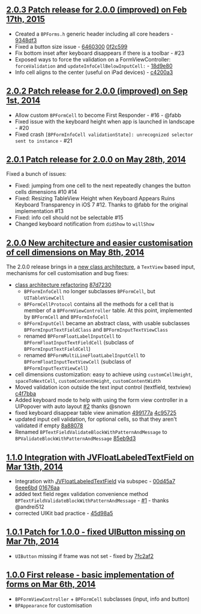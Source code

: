 ## [2.0.3 Patch release for 2.0.0 (improved) on Feb 17th, 2015](https://github.com/bpoplauschi/BPForms/releases/tag/2.0.3)
- Created a `BPForms.h` generic header including all core headers - [9348df3](https://github.com/bpoplauschi/BPForms/commit/9348df3)
- Fixed a button size issue - [6460300](https://github.com/bpoplauschi/BPForms/commit/6460300) [0f2c599](https://github.com/bpoplauschi/BPForms/commit/0f2c599)
- Fix bottom inset after keyboard disappears if there is a toolbar - #23 
- Exposed ways to force the validation on a FormViewController: `forceValidation` and `updateInfoCellBelowInputCell:` - [18d9e80](https://github.com/bpoplauschi/BPForms/commit/18d9e80)
- Info cell aligns to the center (useful on iPad devices) - [c4200a3](https://github.com/bpoplauschi/BPForms/commit/c4200a3)

## [2.0.2 Patch release for 2.0.0 (improved) on Sep 1st, 2014](https://github.com/bpoplauschi/BPForms/releases/tag/2.0.2)
- Allow custom `BPFormCell` to become First Responder - #16 - @fabb
- Fixed issue with the keyboard height when app is launched in landscape - #20 
- Fixed crash `[BPFormInfoCell validationState]: unrecognized selector sent to instance` - #21 

## [2.0.1 Patch release for 2.0.0 on May 28th, 2014](https://github.com/bpoplauschi/BPForms/releases/tag/2.0.1)
Fixed a bunch of issues:
- Fixed: jumping from one cell to the next repeatedly changes the button cells dimensions #10 #14 
- Fixed: Resizing TableView Height when Keyboard Appears Ruins Keyboard Transparency in iOS 7 #12. Thanks to @fabb for the original implementation #13 
- Fixed: info cell should not be selectable #15 
- Changed keyboard notification from `didShow` to `willShow`

## [2.0.0 New architecture and easier customisation of cell dimensions on May 8th, 2014](https://github.com/bpoplauschi/BPForms/releases/tag/2.0.0)
The 2.0.0 release brings in a [new class architecture](https://github.com/bpoplauschi/BPForms/raw/master/BPFormsSimpleClassDiagram.jpeg), a `TextView` based input, mechanisms for cell customisation and bug fixes:

- [class architecture refactoring](https://github.com/bpoplauschi/BPForms/raw/master/BPFormsSimpleClassDiagram.jpeg) [87d7230](https://github.com/bpoplauschi/BPForms/commit/87d7230)
  - `BPFormInfoCell` no longer subclasses `BPFormCell`, but `UITableViewCell`
  - `BPFormCellProtocol` contains all the methods for a cell that is member of a `BPFormViewController` table. At this point, implemented by `BPFormCell` and `BPFormInfoCell`
  - `BPFormInputCell` became an abstract class, with usable subclasses `BPFormInputTextFieldClass` and `BPFormInputTextViewClass`
  - renamed `BPFormFloatLabelInputCell` to `BPFormFloatInputTextFieldCell` (subclass of `BPFormInputTextFieldCell`)
  - renamed `BPFormMultiLineFloatLabelInputCell` to `BPFormFloatInputTextViewCell` (subclass of `BPFormInputTextViewCell`)
- cell dimensions customization: easy to achieve using `customCellHeight`, `spaceToNextCell`, `customContentHeight`, `customContentWidth`
- Moved validation icon outside the text input control (textfield, textview) [c4f7bba](https://github.com/bpoplauschi/BPForms/commit/c4f7bba)
- Added keyboard mode to help with using the form view controller in a UIPopover with auto layout [#2](https://github.com/bpoplauschi/BPForms/pull/2) thanks @snown
- fixed keyboard disappear table view animation [499177a](https://github.com/bpoplauschi/BPForms/commit/499177a) [4c95725](https://github.com/bpoplauschi/BPForms/commit/4c95725)
- updated input cell validation, for optional cells, so that they aren't validated if empty [8a88078](https://github.com/bpoplauschi/BPForms/commit/8a88078)
- Renamed `BPTextFieldValidateBlockWithPatternAndMessage` to `BPValidateBlockWithPatternAndMessage` [85eb9d3](https://github.com/bpoplauschi/BPForms/commit/85eb9d3)

## [1.1.0 Integration with JVFloatLabeledTextField on Mar 13th, 2014](https://github.com/bpoplauschi/BPForms/releases/tag/1.1.0)
- Integration with [JVFloatLabeledTextField](https://github.com/jverdi/JVFloatLabeledTextField) via subspec - [00d45a7](https://github.com/bpoplauschi/BPForms/commit/00d45a7) [6eee6bd](https://github.com/bpoplauschi/BPForms/commit/6eee6bd) [01676aa](https://github.com/bpoplauschi/BPForms/commit/01676aa)
- added text field regex validation convenience method `BPTextFieldValidateBlockWithPatternAndMessage` - [#1](https://github.com/bpoplauschi/BPForms/pull/1) - thanks @andrei512
- corrected UIKit bad practice - [45d98a5](https://github.com/bpoplauschi/BPForms/commit/45d98a5)

## [1.0.1 Patch for 1.0.0 - fixed UIButton missing on Mar 7th, 2014](https://github.com/bpoplauschi/BPForms/releases/tag/1.0.1)
- `UIButton` missing if frame was not set - fixed by [7fc2af2](https://github.com/bpoplauschi/BPForms/commit/7fc2af2)

## [1.0.0 First release - basic implementation of forms on Mar 6th, 2014](https://github.com/bpoplauschi/BPForms/releases/tag/1.0.0)
- `BPFormViewController` + `BPFormCell` subclasses (input, info and button)
- `BPAppearance` for customisation